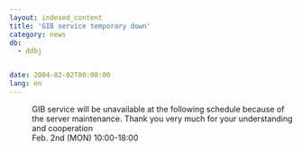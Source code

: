 ```yaml
---
layout: indexed_content
title: 'GIB service temporary down'
category: news
db:
  - ddbj


date: 2004-02-02T00:00:00
lang: en
---
```


<dd>GIB service will be unavailable at the following schedule because of the server maintenance. Thank you very much for your understanding and cooperation<br>
<dd>Feb. 2nd (MON) 10:00-18:00</dd>
</dd>
